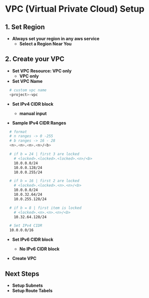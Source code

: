 # VPC (Virtual Private Cloud) Setup

## 1. Set Region

- **Always set your region in any aws service**
  - **Select a Region Near You**

## 2. Create your VPC

- **Set VPC Resource: VPC only**
  - **VPC only**
- **Set VPC Name**

```bash
  # custom vpc name
  <project>-vpc 
```

- **Set IPv4 CIDR block**
  - **manual input**

- **Sample IPv4 CIDR Ranges**

```bash
  # format
  # n ranges -> 0 -255
  # b ranges -> 16 - 28
  <n>.<n>.<n>.<n>/<b>

  # if b = 24 | first 3 are locked  
    # <locked>.<locked>.<locked>.<n>/<b>
    10.0.0.0/24
    10.0.0.128/24
    10.0.0.255/24

  # if b = 16 | first 2 are locked  
    # <locked>.<locked>.<n>.<n>/<b>
    10.0.0.0/24
    10.0.32.64/24
    10.0.255.128/24

  # if b = 8 | first item is locked  
    # <locked>.<n>.<n>.<n>/<b>
    10.32.64.128/24
```

```bash
  # Set IPv4 CIDR
  10.0.0.0/16
```

- **Set IPv6 CIDR block**
  - **No IPv6 CIDR block**

- **Create VPC**

## Next Steps

- **Setup Subnets**
- **Setup Route Tabels**
